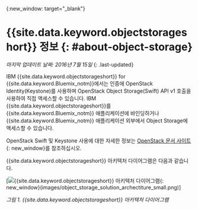 {:new_window: target="_blank"}

# {{site.data.keyword.objectstorageshort}} 정보  {: #about-object-storage} 

*마지막 업데이트 날짜: 2016년 7월 15일*
{: .last-updated}


IBM {{site.data.keyword.objectstorageshort}} for {{site.data.keyword.Bluemix_notm}}에서는 인증에 OpenStack Identity(Keystone)를 사용하며 OpenStack Object Storage(Swift) API v1 호출을 사용하여 직접 액세스할 수 있습니다. IBM {{site.data.keyword.objectstorageshort}}를 {{site.data.keyword.Bluemix_notm}} 애플리케이션에 바인딩하거나 {{site.data.keyword.Bluemix_notm}} 애플리케이션 외부에서 Object Storage에 액세스할 수 있습니다.  

OpenStack Swift 및 Keystone 사용에 대한 자세한 정보는 [OpenStack 문서 사이트](http://docs.openstack.org){: new_window}를 참조하십시오. 

{{site.data.keyword.objectstorageshort}} 아키텍처 다이어그램은 다음과 같습니다.

[![{{site.data.keyword.objectstorageshort}} 아키텍처 다이어그램](https://console.ng.bluemix.net/docs/api/content/services/ObjectStorage/images/object_storage_solution_archectiture.png){: new_window}(images/object_storage_solution_archectiture_small.png)]

*그림 1. {{site.data.keyword.objectstorageshort}} 아키텍처 다이어그램*

